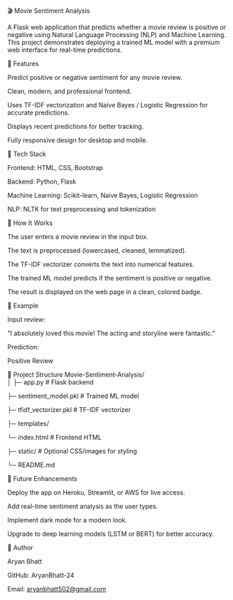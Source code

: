 🎬 Movie Sentiment Analysis

A Flask web application that predicts whether a movie review is positive or negative using Natural Language Processing (NLP) and Machine Learning. This project demonstrates deploying a trained ML model with a premium web interface for real-time predictions.

🔹 Features

Predict positive or negative sentiment for any movie review.

Clean, modern, and professional frontend.

Uses TF-IDF vectorization and Naive Bayes / Logistic Regression for accurate predictions.

Displays recent predictions for better tracking.

Fully responsive design for desktop and mobile.

🔹 Tech Stack

Frontend: HTML, CSS, Bootstrap

Backend: Python, Flask

Machine Learning: Scikit-learn, Naive Bayes, Logistic Regression

NLP: NLTK for text preprocessing and tokenization

🔹 How It Works

The user enters a movie review in the input box.

The text is preprocessed (lowercased, cleaned, lemmatized).

The TF-IDF vectorizer converts the text into numerical features.

The trained ML model predicts if the sentiment is positive or negative.

The result is displayed on the web page in a clean, colored badge.

🔹 Example

Input review:

"I absolutely loved this movie! The acting and storyline were fantastic."


Prediction:

Positive Review

🔹 Project Structure
Movie-Sentiment-Analysis/  
│
├─ app.py                  # Flask backend  

├─ sentiment_model.pkl      # Trained ML model  

├─ tfidf_vectorizer.pkl     # TF-IDF vectorizer  

├─ templates/  

   └─ index.html           # Frontend HTML  

├─ static/                  # Optional CSS/images for styling  

└─ README.md  

🔹 Future Enhancements

Deploy the app on Heroku, Streamlit, or AWS for live access.

Add real-time sentiment analysis as the user types.

Implement dark mode for a modern look.

Upgrade to deep learning models (LSTM or BERT) for better accuracy.

🔹 Author

Aryan Bhatt

GitHub: AryanBhatt-24

Email: aryanbhatt502@gmail.com
